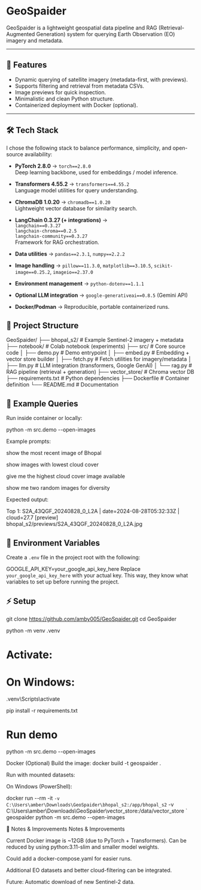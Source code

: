 # GeoSpaider

GeoSpaider is a lightweight geospatial data pipeline and RAG (Retrieval-Augmented Generation) system for querying Earth Observation (EO) imagery and metadata.

---

## 🚀 Features
- Dynamic querying of satellite imagery (metadata-first, with previews).
- Supports filtering and retrieval from metadata CSVs.
- Image previews for quick inspection.
- Minimalistic and clean Python structure.
- Containerized deployment with Docker (optional).

---

## 🛠️ Tech Stack

I chose the following stack to balance performance, simplicity, and open-source availability:

- **PyTorch 2.8.0** → `torch==2.8.0`  
  Deep learning backbone, used for embeddings / model inference.

- **Transformers 4.55.2** → `transformers==4.55.2`  
  Language model utilities for query understanding.

- **ChromaDB 1.0.20** → `chromadb==1.0.20`  
  Lightweight vector database for similarity search.

- **LangChain 0.3.27 (+ integrations)** →  
  `langchain==0.3.27`  
  `langchain-chroma==0.2.5`  
  `langchain-community==0.3.27`  
  Framework for RAG orchestration.

- **Data utilities** → `pandas==2.3.1`, `numpy==2.2.2`

- **Image handling** → `pillow==11.3.0`, `matplotlib==3.10.5`, `scikit-image==0.25.2`, `imageio==2.37.0`

- **Environment management** → `python-dotenv==1.1.1`

- **Optional LLM integration** → `google-generativeai==0.8.5` (Gemini API)

- **Docker/Podman** → Reproducible, portable containerized runs.



## 📂 Project Structure

GeoSpaider/
├── bhopal_s2/              # Example Sentinel-2 imagery + metadata
├── notebook/               # Colab notebook (experiments)
├── src/                    # Core source code
│   ├── demo.py             # Demo entrypoint
│   ├── embed.py            # Embedding + vector store builder
│   ├── fetch.py            # Fetch utilities for imagery/metadata
│   ├── llm.py              # LLM integration (transformers, Google GenAI)
│   └── rag.py              # RAG pipeline (retrieval + generation)
├── vector_store/           # Chroma vector DB
├── requirements.txt        # Python dependencies
├── Dockerfile              # Container definition
└── README.md               # Documentation


## 🎯 Example Queries

Run inside container or locally:

python -m src.demo --open-images

Example prompts:

show the most recent image of Bhopal

show images with lowest cloud cover

give me the highest cloud cover image available

show me two random images for diversity

Expected output:

Top 1: S2A_43QGF_20240828_0_L2A | date=2024-08-28T05:32:33Z | cloud=27.7
[preview] bhopal_s2/previews/S2A_43QGF_20240828_0_L2A.jpg

## 🔑 Environment Variables

Create a `.env` file in the project root with the following:

GOOGLE_API_KEY=your_google_api_key_here
Replace `your_google_api_key_here` with your actual key.
This way, they know what variables to set up before running the project.

## ⚡ Setup

git clone https://github.com/amby005/GeoSpaider.git
cd GeoSpaider

python -m venv .venv
# Activate:
# On Windows:
.venv\Scripts\activate

pip install -r requirements.txt

# Run demo
python -m src.demo --open-images



Docker (Optional)
Build the image:
docker build -t geospaider .


Run with mounted datasets:

On Windows (PowerShell):

docker run --rm -it `
  -v C:\Users\amber\Downloads\GeoSpaider\bhopal_s2:/app/bhopal_s2 `
  -v C:\Users\amber\Downloads\GeoSpaider\vector_store:/data/vector_store `
  geospaider python -m src.demo --open-images


📌 Notes & Improvements
Notes & Improvements

Current Docker image is ~12GB (due to PyTorch + Transformers). Can be reduced by using python:3.11-slim and smaller model weights.

Could add a docker-compose.yaml for easier runs.

Additional EO datasets and better cloud-filtering can be integrated.

Future: Automatic download of new Sentinel-2 data.

